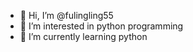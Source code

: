 - 👋 Hi, I’m @fulingling55
- 👀 I’m interested in python programming
- 🌱 I’m currently learning python


<!---
fulingling55/fulingling55 is a ✨ special ✨ repository because its `README.md` (this file) appears on your GitHub profile.
You can click the Preview link to take a look at your changes.
--->
